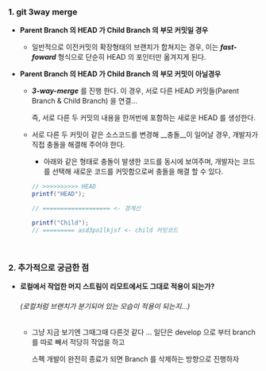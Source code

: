 ### 1. git 3way merge

- __Parent Branch 의 HEAD 가 Child Branch 의 부모 커밋일 경우__

  - 일반적으로 이전커밋의 확장형태의 브랜치가 합쳐지는 경우, 이는 ___fast-foward___ 형식으로 단순히 HEAD 의 포인터만 옮겨지게 된다. 

- __Parent Branch 의 HEAD 가 Child Branch 의 부모 커밋이 아닐경우__

  - ___3-way-merge___ 를 진행 한다. 이 경우, 서로 다른 HEAD 커밋들(Parent Branch & Child Branch) 을 연결...

    즉, 서로 다른 두 커밋의 내용을 한꺼번에 포함하는 새로운 HEAD 를 생성한다.

  - 서로 다른 두 커밋이 같은 소스코드를 변경해 __충돌__이 일어날 경우, 개발자가 직접 충돌을 해결해 주어야 한다.

    - 아래와 같은 형태로 충돌이 발생한 코드를 동시에 보여주며, 개발자는 코드를 선택해 새로운 코드를 커밋함으로써 충돌을 해결 할 수 있다.

    ```java
    // >>>>>>>>>> HEAD
    printf("HEAD");

    // =================== <- 경계선

    printf("Child");
    // ========= asd3po1lkjsf <- child 커밋코드
    ```

    ​

### 2. 추가적으로 궁금한 점

- __로컬에서 작업한 머지 스트림이 리모트에서도 그대로 적용이 되는가?__
  ###### _(로컬처럼 브랜치가 분기되어 있는 모습이 적용이 되는지...)_

  - 그냥 지금 보기엔 그때그때 다른것 같다 ... 일단은 develop 으로 부터 branch 를 따로 빼서 적당히 작업을 하고

    스펙 개발이 완전히 종료가 되면 Branch 를 삭제하는 방향으로 진행하자
